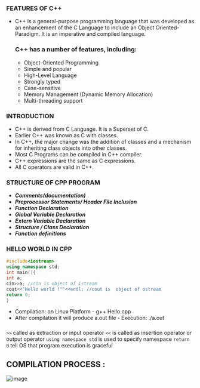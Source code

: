 ### FEATURES OF C++
- C++ is a general-purpose programming language that was developed as an enhancement of the C Language to include an Object Oriented-Paradigm.  It is an imperative and compiled language.
  ### C++ has a number of features, including:
  - Object-Oriented Programming
  - Simple and popular
  - High-Level Language
  - Strongly typed
  - Case-sensitive
  - Memory Management (Dynamic Memory Allocation)
  - Multi-threading support

### INTRODUCTION
- C++ is derived from C Language. It is a Superset of C. 
- Earlier C++ was known as C with classes. 
- In C++, the major change was the addition of classes and a mechanism for inheriting class  objects into other classes. 
- Most C Programs can be compiled in C++ compiler. 
- C++ expressions are the same as C expressions. 
- All C operators are valid in C++. 

### STRUCTURE OF CPP PROGRAM
- ***Comments(documentation)***
- ***Preprocessor Statements/ Header File  Inclusion***
- ***Function Declaration***
- ***Global Variable Declaration***
- ***Extern Variable Declaration***
- ***Structure / Class Declaration***
- ***Function definitions***
### HELLO WORLD IN CPP
```cpp
#include<iostream>
using namespace std;
int main(){
int a;
cin>>a; //cin is object of istream
cout<<"Hello world !""<<endl; //cout is  object of ostream
return 0;
}
```
- Compilation: on Linux Platform 
                - g++  Hello.cpp 
- After compilation it will produce a.out file
                - Execution: ./a.out

### 
 

 ``` >> ``` called as extraction or input operator
 ``` << ``` is called as insertion operator or output operator
 ``` using namespace std ``` is used to specify namespace
 ``` return 0 ``` tell OS that program execution is graceful
## COMPILATION PROCESS : 
![image](https://github.com/akshaynarsanne01/CDAC-CCEE/assets/147087536/8c5bb5ac-9703-4ffb-90b1-e8b4e8c25fa6)

